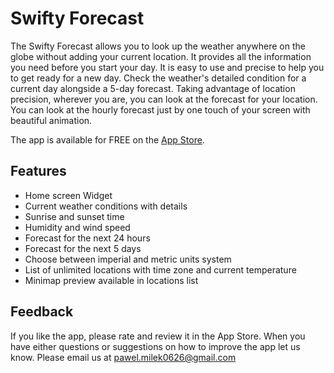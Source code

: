 # Swifty Forecast

The Swifty Forecast allows you to look up the weather anywhere on the globe without adding your current location. It provides all the information you need before you start your day. 
It is easy to use and precise to help you to get ready for a new day. Check the weather's detailed condition for a current day alongside a 5-day forecast. 
Taking advantage of location precision, wherever you are, you can look at the forecast for your location. You can look at the hourly forecast just by one touch of your screen with beautiful animation.

The app is available for FREE on the [App Store](https://itunes.apple.com/us/app/swifty-forecast/id1161186194?mt=8).

## Features
- Home screen Widget<br>
- Current weather conditions with details<br>
- Sunrise and sunset time<br>
- Humidity and wind speed<br>
- Forecast for the next 24 hours<br>
- Forecast for the ​next 5 days<br>
- Choose between imperial and metric units system<br>
- List of unlimited locations with time zone and current temperature<br>
- Minimap preview available in locations list<br>

## Feedback
If you like the app, please rate and review it in the App Store. When you have either questions or suggestions on how to improve the app let us know.
Please email us at pawel.milek0626@gmail.com
